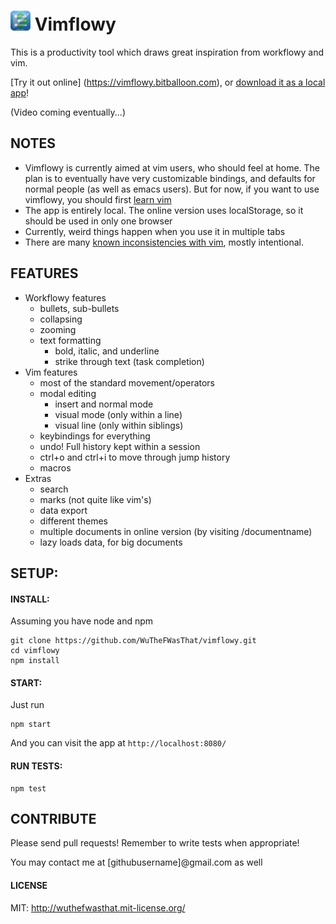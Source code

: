 # ![Vimflowy](/public/images/vimflowy-32.png?raw=true) Vimflowy

This is a productivity tool which draws great inspiration from workflowy and vim.

[Try it out online] (https://vimflowy.bitballoon.com), or [download it as a local app](https://chrome.google.com/webstore/detail/vimflowy/dkdhbejgjplkmbiglmjobppakgmiimei)!

(Video coming eventually...)

## NOTES ##

- Vimflowy is currently aimed at vim users, who should feel at home.
The plan is to eventually have very customizable bindings, and defaults for normal people (as well as emacs users).
But for now, if you want to use vimflowy, you should first [learn vim](http://vim-adventures.com/)
- The app is entirely local. The online version uses localStorage, so it should be used in only one browser
- Currently, weird things happen when you use it in multiple tabs
- There are many [known inconsistencies with vim](vim_inconsistencies.md), mostly intentional.

## FEATURES ##

- Workflowy features
  - bullets, sub-bullets
  - collapsing
  - zooming
  - text formatting
    - bold, italic, and underline
    - strike through text (task completion)
- Vim features
  - most of the standard movement/operators
  - modal editing
    - insert and normal mode
    - visual mode (only within a line)
    - visual line (only within siblings)
  - keybindings for everything
  - undo!  Full history kept within a session
  - ctrl+o and ctrl+i to move through jump history
  - macros
- Extras
  - search
  - marks (not quite like vim's)
  - data export
  - different themes
  - multiple documents in online version (by visiting /documentname)
  - lazy loads data, for big documents

## SETUP: ##

#### INSTALL: ####

Assuming you have node and npm

    git clone https://github.com/WuTheFWasThat/vimflowy.git
    cd vimflowy
    npm install

#### START: ####

Just run

    npm start

And you can visit the app at `http://localhost:8080/`

#### RUN TESTS: ####

    npm test

## CONTRIBUTE ##

Please send pull requests!  Remember to write tests when appropriate!

You may contact me at [githubusername]@gmail.com as well

#### LICENSE ####

MIT: http://wuthefwasthat.mit-license.org/
